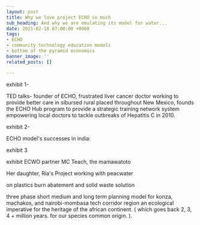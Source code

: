 ```yaml
---
layout: post
title: Why we love project ECHO so much
sub_heading: And why we are emulating its model for water...
date: 2021-02-18 07:00:00 +0000
tags:
- ECHO
- community technology education models
- bottom of the pyramid economics
banner_image: ''
related_posts: []

---
```

exhibit 1-

TED talks- founder of ECHO, frustrated liver cancer doctor working to provide better care in sibursed rural placed throughout New Mexico, founds the ECHO Hub program to provide a strategic training network system empowering local doctors to tackle outbreaks of Hepatitis C in 2010.

exhibit 2-

ECHO model's successes in india:

exhibit 3

exhibit ECWO partner MC Teach, the mamawatoto

Her daughter, Ria's Project working with peacwater

on plastics burn abatement and solid waste solution

three phase short medium and long term planning model for konza, machakos, and nairobi-mombasa tech corridor region an ecological imperative for the heritage of the african continent. ( which goes back 2, 3, 4 +  million years. for our species common origin. ).